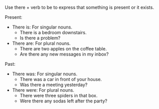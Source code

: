 Use there + verb to be to express that something is present or it exists.

Present:

- There is: For singular nouns.
	- There is a bedroom downstairs.
	- Is there a problem?
- There are: For plural nouns.
	- There are two apples on the coffee table.
	- Are there any new messages in my inbox?

Past:

- There was: For singular nouns.
	- There was a car in front of your house.
	- Was there a meeting yesterday?
- There were: For plural nouns.
	- There were three spiders in that box.
	- Were there any sodas left after the party?